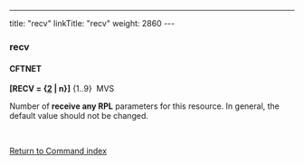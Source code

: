 ---
title: "recv"
linkTitle: "recv"
weight: 2860
---<span id="recv"></span>

### recv

#### CFTNET

**[RECV = {<u>2</u> &#124; n}]** {1..9}  MVS

Number of **receive any RPL** parameters
for this resource. In general, the default value should not be changed.

 

[Return to Command index](../../)

 

